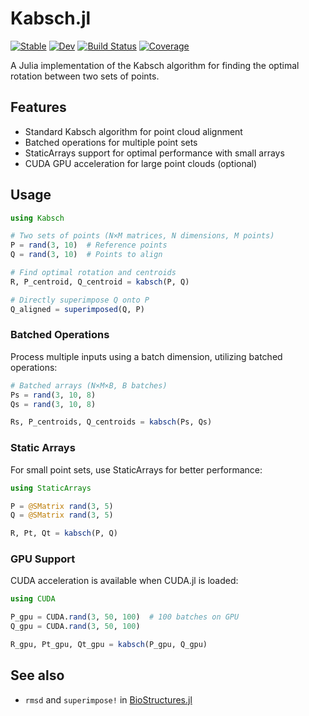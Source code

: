 # Kabsch.jl

[![Stable](https://img.shields.io/badge/docs-stable-blue.svg)](https://MurrellGroup.github.io/Kabsch.jl/stable/)
[![Dev](https://img.shields.io/badge/docs-dev-blue.svg)](https://MurrellGroup.github.io/Kabsch.jl/dev/)
[![Build Status](https://github.com/MurrellGroup/Kabsch.jl/actions/workflows/CI.yml/badge.svg?branch=main)](https://github.com/MurrellGroup/Kabsch.jl/actions/workflows/CI.yml?query=branch%3Amain)
[![Coverage](https://codecov.io/gh/MurrellGroup/Kabsch.jl/branch/main/graph/badge.svg)](https://codecov.io/gh/MurrellGroup/Kabsch.jl)

A Julia implementation of the Kabsch algorithm for finding the optimal rotation between two sets of points.

## Features

- Standard Kabsch algorithm for point cloud alignment
- Batched operations for multiple point sets
- StaticArrays support for optimal performance with small arrays
- CUDA GPU acceleration for large point clouds (optional)

## Usage

```julia
using Kabsch

# Two sets of points (N×M matrices, N dimensions, M points)
P = rand(3, 10)  # Reference points
Q = rand(3, 10)  # Points to align

# Find optimal rotation and centroids
R, P_centroid, Q_centroid = kabsch(P, Q)

# Directly superimpose Q onto P
Q_aligned = superimposed(Q, P)
```

### Batched Operations

Process multiple inputs using a batch dimension, utilizing batched operations:

```julia
# Batched arrays (N×M×B, B batches)
Ps = rand(3, 10, 8)
Qs = rand(3, 10, 8)

Rs, P_centroids, Q_centroids = kabsch(Ps, Qs)
```

### Static Arrays

For small point sets, use StaticArrays for better performance:

```julia
using StaticArrays

P = @SMatrix rand(3, 5)
Q = @SMatrix rand(3, 5)

R, Pt, Qt = kabsch(P, Q)
```

### GPU Support

CUDA acceleration is available when CUDA.jl is loaded:

```julia
using CUDA

P_gpu = CUDA.rand(3, 50, 100)  # 100 batches on GPU
Q_gpu = CUDA.rand(3, 50, 100)

R_gpu, Pt_gpu, Qt_gpu = kabsch(P_gpu, Q_gpu)
```

## See also
- `rmsd` and `superimpose!` in [BioStructures.jl](https://github.com/BioJulia/BioStructures.jl)
